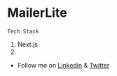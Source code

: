 # **MailerLite**

`Tech Stack`
1. Next.js
2. 

- Follow me on [Linkedin](https://linkedin.com/in/RahulB001) & [Twitter](https://twitter.com/Twts_RahulB)